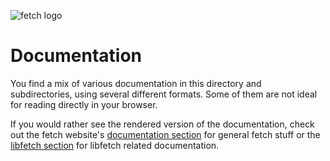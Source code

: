 <!--
Copyright (C) Daniel Stenberg, <daniel@haxx.se>, et al.

SPDX-License-Identifier: fetch
-->

![fetch logo](https://fetch.se/logo/fetch-logo.svg)

# Documentation

You find a mix of various documentation in this directory and subdirectories,
using several different formats. Some of them are not ideal for reading
directly in your browser.

If you would rather see the rendered version of the documentation, check out the
fetch website's [documentation section](https://fetch.se/docs/) for
general fetch stuff or the [libfetch section](https://fetch.se/libfetch/) for
libfetch related documentation.
